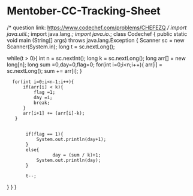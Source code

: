 # Mentober-CC-Tracking-Sheet
/* question link: https://www.codechef.com/problems/CHEFEZQ */ 
import java.util.*;
import java.lang.*;
import java.io.*;
class Codechef
{
 public static void main (String[] args) throws java.lang.Exception
 {
  Scanner sc = new Scanner(System.in);
  long t = sc.nextLong();
  
  while(t > 0){
      int n = sc.nextInt();
      long k = sc.nextLong();
      long arr[] = new long[n];
         long sum =0,day=0,flag=0;
          for(int i=0;i<n;i++){
              arr[i] = sc.nextLong();
              sum += arr[i];
          }
      
      for(int i=0;i<n-1;i++){
          if(arr[i] < k){
              flag =1;
              day =i;
              break;
          }
          arr[i+1] += (arr[i]-k);
       }
       
        
           if(flag == 1){
               System.out.println(day+1);
           }
           else{
                     day = (sum / k)+1;
               System.out.println(day);
           }
       
           t--;
  }
 }
}
